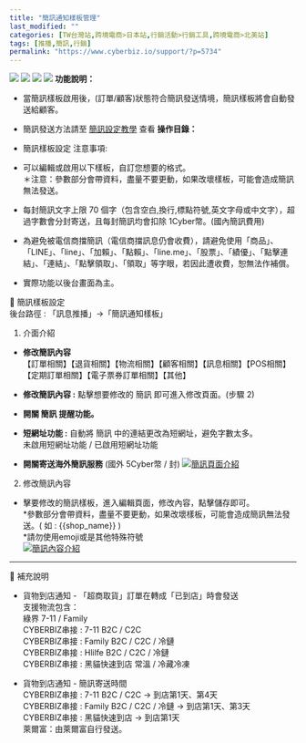 ```yaml
---
title: "簡訊通知樣板管理"
last_modified: ""
categories: [TW台灣站,跨境電商>日本站,行銷活動>行銷工具,跨境電商>北美站]
tags: [推播,簡訊,行銷]
permalink: "https://www.cyberbiz.io/support/?p=5734"
---
```


![](https://www.cyberbiz.io/support/wp-content/uploads/適用站別.png)
[![](https://www.cyberbiz.io/support/wp-content/uploads/台灣站.png)](https://www.cyberbiz.io/support/?page_id=2490)
[![](https://www.cyberbiz.io/support/wp-content/uploads/北美站.png)](https://www.cyberbiz.io/support/?page_id=32080)
[![](https://www.cyberbiz.io/support/wp-content/uploads/日本站.png)]() **功能說明：**  

* 當簡訊樣板啟用後，(訂單/顧客)狀態符合簡訊發送情境，簡訊樣板將會自動發送給顧客。
* 簡訊發送方法請至 [簡訊設定教學](https://www.cyberbiz.io/support/?p=1529) 查看 
**操作目錄：**

* 簡訊樣板設定
注意事項:  

* 可以編輯或啟用以下樣板，自訂您想要的格式。   
＊注意：參數部分會帶資料，盡量不要更動，如果改壞樣板，可能會造成簡訊無法發送。

* 每封簡訊文字上限 70 個字（包含空白,換行,標點符號,英文字母或中文字），超過字數會分封寄送，且每封簡訊均會扣除 1Cyber幣。(國內簡訊費用)
* 為避免被電信商擋簡訊（電信商擋訊息仍會收費），請避免使用「商品」、「LINE」、「line」、「加賴」、「點賴」、「line.me」、「股票」、「績優」、「點擊連結」、「連結」、「點擊領取」、「領取」等字眼，若因此遭收費，恕無法作補償。
* 實際功能以後台畫面為主。

📌 簡訊樣板設定  
後台路徑 :  「訊息推播」→「簡訊通知樣板」  


1. 介面介紹 
* **修改簡訊內容**  
【訂單相關】【退貨相關】【物流相關】【顧客相關】【訊息相關】【POS相關】【定期訂單相關】【電子票券訂單相關】【其他】

* **修改簡訊內容 :** 點擊想要修改的 簡訊 即可進入修改頁面。(步驟 2)
* **開關 簡訊 提醒功能。**
* **短網址功能 :** 自動將 簡訊 中的連結更改為短網址，避免字數太多。  
未啟用短網址功能 / 已啟用短網址功能

* **開關寄送海外簡訊服務** (國外 5Cyber幣 / 封) 
[![簡訊頁面介紹](https://www.cyberbiz.io/support/wp-content/uploads/簡訊通知樣板01.png)](https://www.cyberbiz.io/support/wp-content/uploads/簡訊通知樣板01.png)



2. 修改簡訊內容  

* 擊要修改的簡訊樣板，進入編輯頁面，修改內容，點擊儲存即可。  
*參數部分會帶資料，盡量不要更動，如果改壞樣板，可能會造成簡訊無法發送。( 如 : {{shop_name}} )  
*請勿使用emoji或是其他特殊符號  
[![簡訊內容介紹](https://www.cyberbiz.io/support/wp-content/uploads/簡訊通知樣板02.png)](https://www.cyberbiz.io/support/wp-content/uploads/簡訊通知樣板02.png)



* * *

📌 補充說明  

* 貨物到店通知 - 「超商取貨」訂單在轉成「已到店」時會發送  
支援物流包含：  
綠界 7-11 / Family  
CYBERBIZ串接 : 7-11 B2C / C2C  
CYBERBIZ串接 : Family B2C / C2C / 冷鏈  
CYBERBIZ串接 : Hlilfe B2C / C2C / 冷鏈  
CYBERBIZ串接 : 黑貓快速到店 常溫 / 冷藏冷凍

* 貨物到店通知 - 簡訊寄送時間  
CYBERBIZ串接 : 7-11 B2C / C2C → 到店第1天、第4天  
CYBERBIZ串接 : Family B2C / C2C / 冷鏈 → 到店第1天、第3天  
CYBERBIZ串接 : 黑貓快速到店 → 到店第1天  
萊爾富：由萊爾富自行發送。

